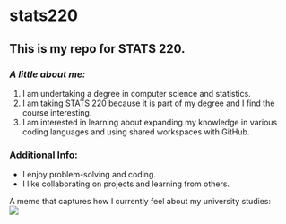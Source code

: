 # stats220

## **This is my repo for STATS 220.**

### *A little about me:*

1. I am undertaking a degree in computer science and statistics.
2. I am taking STATS 220 because it is part of my degree and I find the course interesting.
3. I am interested in learning about expanding my knowledge in various coding languages and using shared workspaces with GitHub.

### Additional Info:
- I enjoy problem-solving and coding.
- I like collaborating on projects and learning from others.

A meme that captures how I currently feel about my university studies:  
![](https://c.tenor.com/8druEACXtX8AAAAd/tenor.gif)
